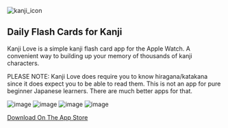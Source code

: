 ![kanji_icon](https://user-images.githubusercontent.com/516688/147009724-d866ef88-0db5-4273-a280-e122f29cdc21.png)

## Daily Flash Cards for Kanji

Kanji Love is a simple kanji flash card app for the Apple Watch. A convenient way to building up your memory of thousands of kanji characters. 

PLEASE NOTE: Kanji Love does require you to know hiragana/katakana since it does expect you to be able to read them. This is not an app for pure beginner Japanese learners. There are much better apps for that.

![image](https://user-images.githubusercontent.com/516688/147024041-080ec6c3-59e5-47bf-9970-cf7e110f3a61.png) ![image](https://user-images.githubusercontent.com/516688/147024060-c4a7bb1d-d647-4cd9-aa84-abedc446d514.png) ![image](https://user-images.githubusercontent.com/516688/147024078-a66ca1ef-a1bd-4c6d-b884-5544dcea1668.png) ![image](https://user-images.githubusercontent.com/516688/147024115-f905df8f-7a0c-4d36-ae0e-77576f692829.png)

[Download On The App Store](https://apps.apple.com/us/app/kanji-love/id1588647247)
